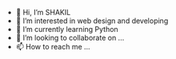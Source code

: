 - 👋 Hi, I’m SHAKIL
- 👀 I’m interested in web design and developing
- 🌱 I’m currently learning Python
- 💞️ I’m looking to collaborate on ...
- 📫 How to reach me ...

<!---
Shakil369B/Shakil369B is a ✨ special ✨ repository because its `README.md` (this file) appears on your GitHub profile.
You can click the Preview link to take a look at your changes.
--->
